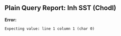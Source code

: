 ## Plain Query Report: Inh SST (Chodl)

**Error:**
```
Expecting value: line 1 column 1 (char 0)
```